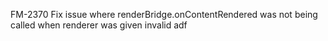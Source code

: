 FM-2370 Fix issue where renderBridge.onContentRendered was not being called when renderer was given invalid adf
